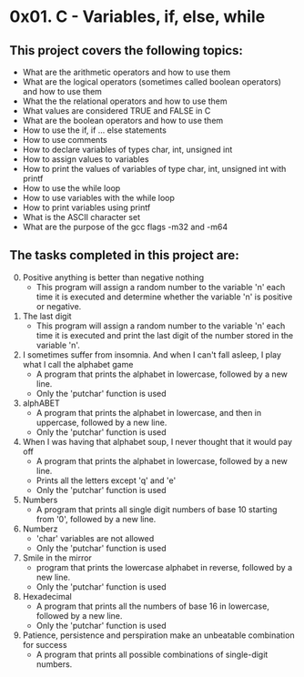 # 0x01. C - Variables, if, else, while
## This project covers the following topics:
* What are the arithmetic operators and how to use them
* What are the logical operators (sometimes called boolean operators) and how to use them
* What the the relational operators and how to use them
* What values are considered TRUE and FALSE in C
* What are the boolean operators and how to use them
* How to use the if, if ... else statements
* How to use comments
* How to declare variables of types char, int, unsigned int
* How to assign values to variables
* How to print the values of variables of type char, int, unsigned int with printf
* How to use the while loop
* How to use variables with the while loop
* How to print variables using printf
* What is the ASCII character set
* What are the purpose of the gcc flags -m32 and -m64
## The tasks completed in this project are:
0. Positive anything is better than negative nothing
	* This program will assign a random number to the variable 'n' each time it is executed and determine whether the variable 'n' is positive or negative.
1. The last digit
	* This program will assign a random number to the variable 'n' each time it is executed and print the last digit of the number stored in the variable 'n'.
2. I sometimes suffer from insomnia. And when I can't fall asleep, I play what I call the alphabet game
	* A program that prints the alphabet in lowercase, followed by a new line.
	* Only the 'putchar' function is used
3. alphABET
	* A program that prints the alphabet in lowercase, and then in uppercase, followed by a new line.
	* Only the 'putchar' function is used
4. When I was having that alphabet soup, I never thought that it would pay off
	* A program that prints the alphabet in lowercase, followed by a new line.
	* Prints all the letters except 'q' and 'e'
	* Only the 'putchar' function is used
5. Numbers
	* A program that prints all single digit numbers of base 10 starting from '0', followed by a new line.
6. Numberz
	* 'char' variables are not allowed 
	* Only the 'putchar' function is used
7. Smile in the mirror
	* program that prints the lowercase alphabet in reverse, followed by a new line.
	* Only the 'putchar' function is used
8. Hexadecimal
	* A program that prints all the numbers of base 16 in lowercase, followed by a new line.
	* Only the 'putchar' function is used
9. Patience, persistence and perspiration make an unbeatable combination for success
	* A program that prints all possible combinations of single-digit numbers.
